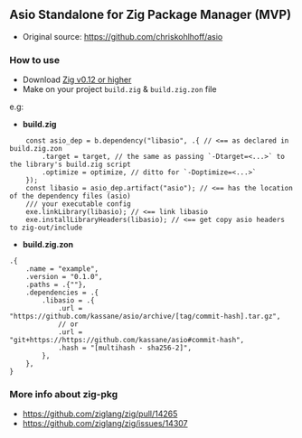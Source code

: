 ## Asio Standalone for Zig Package Manager (MVP)

* Original source: https://github.com/chriskohlhoff/asio

### How to use

* Download [Zig v0.12 or higher](https://ziglang.org/download)
* Make on your project `build.zig` & `build.zig.zon` file

e.g:

* **build.zig**
```zig
    const asio_dep = b.dependency("libasio", .{ // <== as declared in build.zig.zon
        .target = target, // the same as passing `-Dtarget=<...>` to the library's build.zig script
        .optimize = optimize, // ditto for `-Doptimize=<...>`
    });
    const libasio = asio_dep.artifact("asio"); // <== has the location of the dependency files (asio)
    /// your executable config
    exe.linkLibrary(libasio); // <== link libasio
    exe.installLibraryHeaders(libasio); // <== get copy asio headers to zig-out/include 
```
* **build.zig.zon**
```zig
.{
    .name = "example",
    .version = "0.1.0",
    .paths = .{""},
    .dependencies = .{
        .libasio = .{
            .url = "https://github.com/kassane/asio/archive/[tag/commit-hash].tar.gz",
            // or
            .url = "git+https://https://github.com/kassane/asio#commit-hash",
            .hash = "[multihash - sha256-2]",
        },
    },
}
```

### More info about zig-pkg
- https://github.com/ziglang/zig/pull/14265
- https://github.com/ziglang/zig/issues/14307
